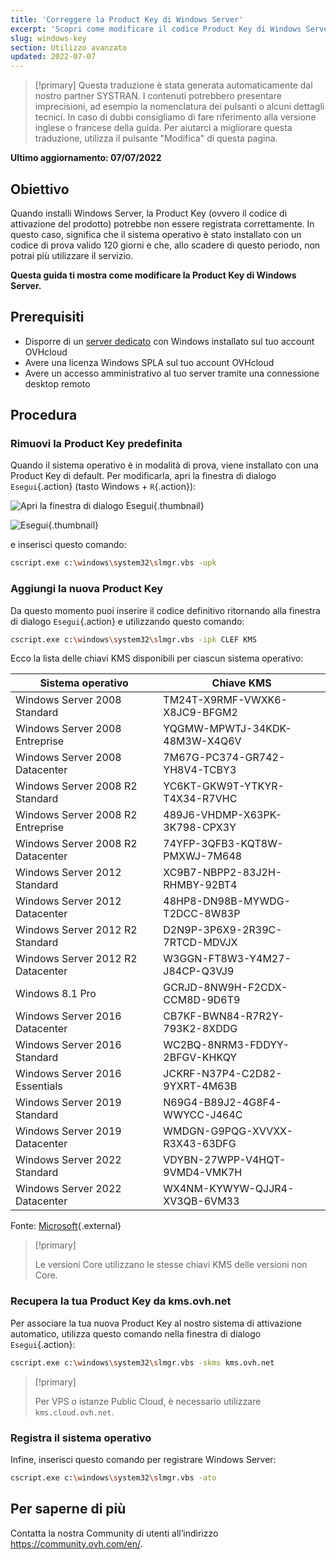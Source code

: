 ```yaml
---
title: 'Correggere la Product Key di Windows Server'
excerpt: 'Scopri come modificare il codice Product Key di Windows Server'
slug: windows-key
section: Utilizzo avanzato
updated: 2022-07-07
---
```


> [!primary]
> Questa traduzione è stata generata automaticamente dal nostro partner SYSTRAN. I contenuti potrebbero presentare imprecisioni, ad esempio la nomenclatura dei pulsanti o alcuni dettagli tecnici. In caso di dubbi consigliamo di fare riferimento alla versione inglese o francese della guida. Per aiutarci a migliorare questa traduzione, utilizza il pulsante "Modifica" di questa pagina.
>

**Ultimo aggiornamento: 07/07/2022**

## Obiettivo

Quando installi Windows Server, la Product Key (ovvero il codice di attivazione del prodotto) potrebbe non essere registrata correttamente. In questo caso, significa che il sistema operativo è stato installato con un codice di prova valido 120 giorni e che, allo scadere di questo periodo, non potrai più utilizzare il servizio. 

**Questa guida ti mostra come modificare la Product Key di Windows Server.**


## Prerequisiti

- Disporre di un [server dedicato](https://www.ovhcloud.com/it/bare-metal/os/server-windows/) con Windows installato sul tuo account OVHcloud
- Avere una licenza Windows SPLA sul tuo account OVHcloud
- Avere un accesso amministrativo al tuo server tramite una connessione desktop remoto


## Procedura

### Rimuovi la Product Key predefinita

Quando il sistema operativo è in modalità di prova, viene installato con una Product Key di default. Per modificarla, apri la finestra di dialogo `Esegui`{.action} (tasto Windows + `R`{.action}):

![Apri la finestra di dialogo Esegui](images/executer.png){.thumbnail}


![Esegui](images/executer2.png){.thumbnail}

e inserisci questo comando:

```bash
cscript.exe c:\windows\system32\slmgr.vbs -upk
```

### Aggiungi la nuova Product Key

Da questo momento puoi inserire il codice definitivo ritornando alla finestra di dialogo `Esegui`{.action} e utilizzando questo comando:

```bash
cscript.exe c:\windows\system32\slmgr.vbs -ipk CLEF KMS
```

Ecco la lista delle chiavi KMS disponibili per ciascun sistema operativo:

|Sistema operativo|Chiave KMS|
|---|---|
|Windows Server 2008 Standard|TM24T-X9RMF-VWXK6-X8JC9-BFGM2|
|Windows Server 2008 Entreprise|YQGMW-MPWTJ-34KDK-48M3W-X4Q6V|
|Windows Server 2008 Datacenter|7M67G-PC374-GR742-YH8V4-TCBY3|
|Windows Server 2008 R2 Standard|YC6KT-GKW9T-YTKYR-T4X34-R7VHC|
|Windows Server 2008 R2 Entreprise|489J6-VHDMP-X63PK-3K798-CPX3Y|
|Windows Server 2008 R2 Datacenter|74YFP-3QFB3-KQT8W-PMXWJ-7M648|
|Windows Server 2012 Standard|XC9B7-NBPP2-83J2H-RHMBY-92BT4|
|Windows Server 2012 Datacenter|48HP8-DN98B-MYWDG-T2DCC-8W83P|
|Windows Server 2012 R2 Standard|D2N9P-3P6X9-2R39C-7RTCD-MDVJX|
|Windows Server 2012 R2 Datacenter|W3GGN-FT8W3-Y4M27-J84CP-Q3VJ9|
|Windows 8.1 Pro|GCRJD-8NW9H-F2CDX-CCM8D-9D6T9|
|Windows Server 2016 Datacenter|CB7KF-BWN84-R7R2Y-793K2-8XDDG|
|Windows Server 2016 Standard|WC2BQ-8NRM3-FDDYY-2BFGV-KHKQY|
|Windows Server 2016 Essentials|JCKRF-N37P4-C2D82-9YXRT-4M63B|
|Windows Server 2019 Standard|N69G4-B89J2-4G8F4-WWYCC-J464C|
|Windows Server 2019 Datacenter|WMDGN-G9PQG-XVVXX-R3X43-63DFG|
|Windows Server 2022 Standard|VDYBN-27WPP-V4HQT-9VMD4-VMK7H|
|Windows Server 2022 Datacenter|WX4NM-KYWYW-QJJR4-XV3QB-6VM33|

Fonte: [Microsoft](https://docs.microsoft.com/en-gb/windows-server/get-started/kmsclientkeys){.external}

> [!primary]
>
> Le versioni Core utilizzano le stesse chiavi KMS delle versioni non Core.
> 


### Recupera la tua Product Key da kms.ovh.net

Per associare la tua nuova Product Key al nostro sistema di attivazione automatico, utilizza questo comando nella finestra di dialogo `Esegui`{.action}:

```bash
cscript.exe c:\windows\system32\slmgr.vbs -skms kms.ovh.net
```

> [!primary]
>
> Per VPS o istanze Public Cloud, è necessario utilizzare `kms.cloud.ovh.net`.
> 

###  Registra il sistema operativo

Infine, inserisci questo comando per registrare Windows Server:

```bash
cscript.exe c:\windows\system32\slmgr.vbs -ato
```

## Per saperne di più

Contatta la nostra Community di utenti all’indirizzo <https://community.ovh.com/en/>.
